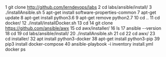 1  git clone http://github.com/lerndevops/labs
    2  cd labs/ansible/install/
    3  ./installAnsible.sh 
    5  apt-get install software-properties-common
    7  apt-get update
    8  apt-get install python3.6
    9  apt-get remove python2.7
   10  cd ..
   11  cd docker/
   12  ./install/installDocker.sh
   13  cd
   14  git clone https://github.com/ansible/awx
   15  cd awx/installer/
   16  ls
   17  ansible --version
   18  cd
   19  cd labs/ansible/install/
   20  ./installAnsible.sh 
   21  cd
   22  cd awx/
   23  cd installer/
   32  apt install python3-docker
   38  apt-get install python3-pip
   39  pip3 install docker-compose
   40  ansible-playbook -i inventory install.yml 
   docker ps
